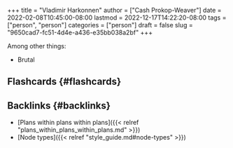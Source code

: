 +++
title = "Vladimir Harkonnen"
author = ["Cash Prokop-Weaver"]
date = 2022-02-08T10:45:00-08:00
lastmod = 2022-12-17T14:22:20-08:00
tags = ["person", "person"]
categories = ["person"]
draft = false
slug = "9650cad7-fc51-4d4e-a436-e35bb038a2bf"
+++

Among other things:

-   Brutal


## Flashcards {#flashcards}


## Backlinks {#backlinks}

-   [Plans within plans within plans]({{< relref "plans_within_plans_within_plans.md" >}})
-   [Node types]({{< relref "style_guide.md#node-types" >}})
